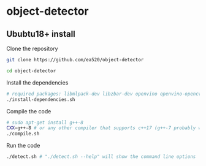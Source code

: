 # object-detector
## Ububtu18+ install
Clone the repository
```bash
git clone https://github.com/ea520/object-detector
```
```bash
cd object-detector
```
Install the dependencies
```bash
# required packages: libmlpack-dev libzbar-dev openvino openvino-opencv
./install-dependencies.sh
```
Compile the code 
```bash
# sudo apt-get install g++-8
CXX=g++-8 # or any other compiler that supports c++17 (g++-7 probably won't work)
./compile.sh
```

Run the code 
```bash
./detect.sh # "./detect.sh --help" will show the command line options
```